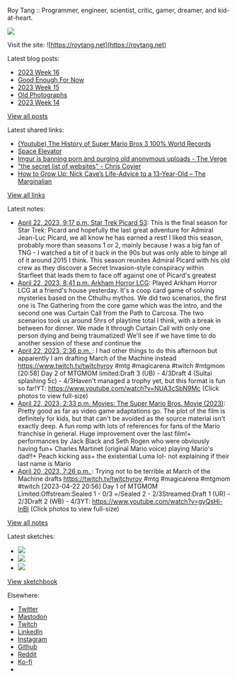 Roy Tang :: Programmer, engineer, scientist, critic, gamer, dreamer, and kid-at-heart.

![](https://roytang.net/static/img/profile.jpg)

Visit the site: ![https://roytang.net](https://roytang.net)

Latest blog posts:

- [2023 Week 16](https://roytang.net/2023/04/2023-week-16/)
- [Good Enough For Now](https://roytang.net/2023/04/good-enough/)
- [2023 Week 15](https://roytang.net/2023/04/2023-week-15/)
- [Old Photographs](https://roytang.net/2023/04/old-photographs/)
- [2023 Week 14](https://roytang.net/2023/04/2023-week-14/)

[View all posts](https://roytang.net/blog)

Latest shared links:

- [(Youtube) The History of Super Mario Bros 3 100% World Records](https://roytang.net/2023/04/98534e14aa11bfe1156281599c75cf27/)
- [Space Elevator](https://roytang.net/2023/04/f07eba4251afd6de947146bdce835766/)
- [Imgur is banning porn and purging old anonymous uploads - The Verge](https://roytang.net/2023/04/4409b39ac3748f18bd9d91fa728ad2f2/)
- [&quot;the secret list of websites&quot; - Chris Coyier](https://roytang.net/2023/04/fa7c9091e21128f2ae33239a026b2c36/)
- [How to Grow Up: Nick Cave’s Life-Advice to a 13-Year-Old – The Marginalian](https://roytang.net/2023/04/d197cab138a69328ad2708399bf6a108/)

[View all links](https://roytang.net/links)

Latest notes:

- [April 22, 2023, 9:17 p.m. Star Trek Picard S3](https://roytang.net/2023/04/picard-s3/): This is the final season for Star Trek: Picard and hopefully the last great adventure for Admiral Jean-Luc Picard, we all know he has earned a rest! I liked this season, probably more than seasons 1 or 2, mainly because I was a big fan of TNG - I watched a bit of it back in the 90s but was only able to binge all of it around 2015 I think. This season reunites Admiral Picard with his old crew as they discover a Secret Invasion-style conspiracy within Starfleet that leads them to face off against one of Picard&#x27;s greatest
- [April 22, 2023, 8:41 p.m. Arkham Horror LCG](https://roytang.net/2023/04/arkham-horror-lcg/): Played Arkham Horror LCG at a friend&#x27;s house yesterday. It&#x27;s a coop card game of solving mysteries based on the Cthulhu mythos. We did two scenarios, the first one is The Gathering from the core game which was the intro, and the second one was Curtain Call from the Path to Carcosa. The two scenarios took us around 5hrs of playtime total I think, with a break in between for dinner. We made it through Curtain Call with only one person dying and being traumatized! We&#x27;ll see if we have time to do another session of these and continue the
- [April 22, 2023, 2:36 p.m. ](https://roytang.net/2023/04/4af5a6f7a16d50867b67fea8e2c2c606/): I had other things to do this afternoon but apparently I am drafting March of the Machine instead https://www.twitch.tv/twitchyroy #mtg #magicarena #twitch #mtgmom [20:58] Day 2 of MTGMOM limited:Draft 3 (UB) - 4/3Draft 4 (Sultai splashing 5c) - 4/3Haven&#x27;t managed a trophy yet, but this format is fun so far!YT: https://www.youtube.com/watch?v=NUA3cSbN9Mc (Click photos to view full-size)
- [April 22, 2023, 2:33 p.m. Movies: The Super Mario Bros. Movie (2023)](https://roytang.net/2023/04/the-super-mario-bros-movie-2023/): Pretty good as far as video game adaptations go. The plot of the film is definitely for kids, but that can&#x27;t be avoided as the source material isn&#x27;t exactly deep. A fun romp with lots of references for fans of the Mario franchise in general. Huge improvement over the last film!+ performances by Jack Black and Seth Rogen who were obviously having fun+ Charles Martinet (original Mario voice) playing Mario&#x27;s dad!!+ Peach kicking ass+ the existential Luma lol- not explaining if their last name is Mario
- [April 20, 2023, 7:26 p.m. ](https://roytang.net/2023/04/66f29ac609a45a54c0404cc238c34b3a/): Trying not to be terrible at March of the Machine drafts https://twitch.tv/twitchyroy #mtg #magicarena #mtgmom #twitch [2023-04-22 20:56] Day 1 of MTGMOM Limited:Offstream:Sealed 1 - 0/3 =/Sealed 2 - 2/3Streamed:Draft 1 (UR) - 2/3Draft 2 (WB) - 4/3YT: https://www.youtube.com/watch?v=gyQsHi-lnBI (Click photos to view full-size)

[View all notes](https://roytang.net/notes)

Latest sketches:


- ![](https://roytang.net/media/cache/3c/da/3cda657c471879c3cfa81b898b810cd6.jpg)
- ![](https://roytang.net/media/cache/a2/60/a260eacc913ee7c542024b154923702f.jpg)
- ![](https://roytang.net/media/cache/e0/88/e0888b7f7a1e342aba8cced2a0784cc4.jpg)

[View sketchbook](https://roytang.net/albums/sketchbook)


Elsewhere:

- [Twitter](https://twitter.com/roytang)
- [Mastodon](https://indieweb.social/@roytang)
- [Twitch](https://twitch.tv/twitchyroy)
- [LinkedIn](https://www.linkedin.com/in/roytang)
- [Instagram](https://instagram.com/roytang0400)
- [Github](https://github.com/roytang)
- [Reddit](https://reddit.com/u/hungryroy)
- [Ko-fi](https://ko-fi.com/roytang)
- [](mailto:hello@roytang.net)